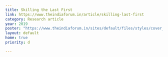 ```yaml
---
title: Skilling the Last First  
link: https://www.theindiaforum.in/article/skilling-last-first
category: Research article
year: 2019
poster: "https://www.theindiaforum.in/sites/default/files/styles/cover_story/public/field/image/2022/06/21/dsc07808-1575621368-1575621368.jpg"
layout: default
home: true
priority: d

---
```

